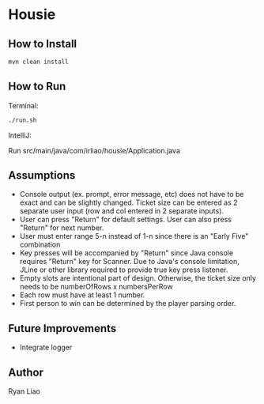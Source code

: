 # Housie

## How to Install
```bash
mvn clean install
```

## How to Run
Terminal:
```bash
./run.sh
```
IntelliJ:

Run src/main/java/com/irliao/housie/Application.java

## Assumptions
- Console output (ex. prompt, error message, etc) does not have to be exact and can be slightly changed. 
  Ticket size can be entered as 2 separate user input (row and col entered in 2 separate inputs).
- User can press "Return" for default settings. User can also press "Return" for next number.
- User must enter range 5-n instead of 1-n since there is an "Early Five" combination
- Key presses will be accompanied by "Return" since Java console requires "Return" key for Scanner. 
  Due to Java's console limitation, JLine or other library required to provide true key press listener. 
- Empty slots are intentional part of design.
  Otherwise, the ticket size only needs to be numberOfRows x numbersPerRow
- Each row must have at least 1 number.
- First person to win can be determined by the player parsing order.

## Future Improvements
- Integrate logger

## Author
Ryan Liao
